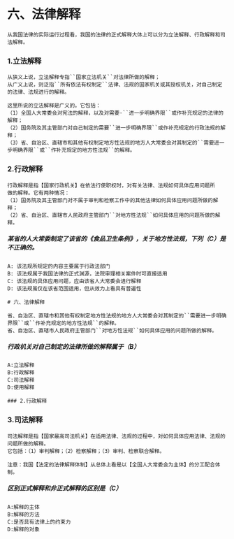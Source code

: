 # 六、法律解释
    从我国法律的实际运行过程看，我国的法律的正式解释大体上可以分为立法解释、行政解释和司法解释。
    
### 1.立法解释
    从狭义上说，立法解释专指``国家立法机关``对法律所做的解释；
    从广义上说，则泛指``所有依法有权制定``法律、法规的国家机关或其授权机关，对自己制定的法律、法规进行的解释。

    这里所说的立法解释是广义的。它包括：
    （1）全国人大常委会对宪法的解释，以及对需要·``进一步明确界限``或作补充规定的法律的解释；
    （2）国务院及其主管部门对自己制定的需要``进一步明确界限``或作补充规定的行政法规的解释；
    （3）省、自治区、直辖市和其他有权制定地方性法规的地方人大常委会对其制定的``需要进一步明确界限``或``作补充规定的地方性法规``的解释。

### 2.行政解释
    行政解释是指【国家行政机关】在依法行使职权时，对有关法律、法规如何具体应用问题所
    做的解释。它有两种情况：
    （1）国务院及其主管部门对不属于审判和检察工作中的其他法律如何具体应用问题所做的解释；
    （2）省、自治区、直辖市人民政府主管部门``对地方性法规``如何具体应用的问题所做的解释。

##### 某省的人大常委制定了该省的《食品卫生条例》，关于地方性法规，下列（C）是不正确的。
    A: 该法规所规定的内容主要属于行政法部门
    B: 该法规属于我国法律的正式渊源，法院审理相关案件时可直接适用
    C: 该法规的具体应用问题，应由该省人大常委会进行解释
    D: 该法规虽仅在该省范围适用，但从效力上看具有普遍性

    # 六、法律解释

    省、自治区、直辖市和其他有权制定地方性法规的地方人大常委会对其制定的``需要进一步明确界限``或``作补充规定的地方性法规``的解释。
    省、自治区、直辖市人民政府主管部门``对地方性法规``如何具体应用的问题所做的解释。
    
##### 行政机关对自己制定的法律所做的解释属于（B）
    A:立法解释
    B:行政解释
    C:司法解释
    D:使用解释

    ### 2.行政解释    

### 3.司法解释
    司法解释是指【国家最高司法机关】在适用法律、法规的过程中，对如何具体应用法律、法规的问题所做的解释。
    它包括：（1）审判解释；（2）检察解释；（3）审判、检察联合解释。

    注意：我国【法定的法律解释体制】从总体上看是以【全国人大常委会为主体】的分工配合体制。


##### 区别正式解释和非正式解释的区别是（C）
    A:解释的主体
    B:解释的方法
    C:是否具有法律上的约束力
    D:解释的对象
